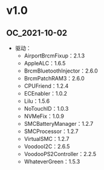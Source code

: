 # v1.0
## OC_2021-10-02
* 驱动：
    - AirportBrcmFixup：2.1.3
    - AppleALC：1.6.5
    - BrcmBluetoothInjector：2.6.0
    - BrcmPatchRAM3：2.6.0
    - CPUFriend：1.2.4
    - ECEnabler：1.0.2
    - Lilu：1.5.6
    - NoTouchID：1.0.3
    - NVMeFix：1.0.9
    - SMCBatteryManager：1.2.7
    - SMCProcessor：1.2.7
    - VirtualSMC：1.2.7
    - VoodooI2C：2.6.5
    - VoodooPS2Controller：2.2.5
    - WhateverGreen：1.5.3
